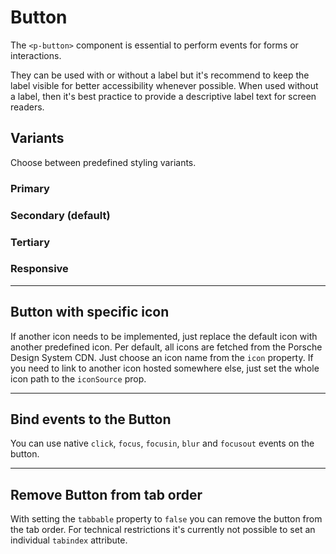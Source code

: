 # Button

The `<p-button>` component is essential to perform events for forms or interactions. 

They can be used with or without a label but it's recommend to keep the label visible for better accessibility whenever possible. When used without a label, then it's best practice to provide a descriptive label text for screen readers.

## Variants

Choose between predefined styling variants.

### Primary

<Playground :themeable="true" :childElementLayout="{spacing: 'inline'}">
  <template v-slot={theme}>
    <p-button variant="primary" :theme="theme">Some label</p-button>
    <p-button variant="primary" disabled="true" :theme="theme">Some label</p-button>
    <p-button variant="primary" loading="true" :theme="theme">Some label</p-button>
    <br>
    <p-button variant="primary" hide-label="true" :theme="theme">Some label</p-button>
    <p-button variant="primary" hide-label="true" disabled="true" :theme="theme">Some label</p-button>
    <p-button variant="primary" hide-label="true" loading="true" :theme="theme">Some label</p-button>
  </template>
</Playground>

### Secondary (default)

<Playground :themeable="true" :childElementLayout="{spacing: 'inline'}">
  <template v-slot={theme}>
    <p-button :theme="theme">Some label</p-button>
    <p-button disabled="true" :theme="theme">Some label</p-button>
    <p-button loading="true" :theme="theme">Some label</p-button>
    <br>
    <p-button hide-label="true" :theme="theme">Some label</p-button>
    <p-button hide-label="true" disabled="true" :theme="theme">Some label</p-button>
    <p-button hide-label="true" loading="true" :theme="theme">Some label</p-button>
  </template>
</Playground>

### Tertiary

<Playground :themeable="true" :childElementLayout="{spacing: 'inline'}">
  <template v-slot={theme}>
    <p-button variant="tertiary" :theme="theme">Some label</p-button>
    <p-button variant="tertiary" disabled="true" :theme="theme">Some label</p-button>
    <p-button variant="tertiary" loading="true" :theme="theme">Some label</p-button>
    <br>
    <p-button variant="tertiary" hide-label="true" :theme="theme">Some label</p-button>
    <p-button variant="tertiary" hide-label="true" disabled="true" :theme="theme">Some label</p-button>
    <p-button variant="tertiary" hide-label="true" loading="true" :theme="theme">Some label</p-button>
  </template>
</Playground>

### Responsive

<Playground :themeable="true" :childElementLayout="{spacing: 'inline'}">
  <template v-slot={theme}>
    <p-button variant="primary" hide-label="{ base: true, s: false }" :theme="theme">Some label</p-button>
    <p-button variant="secondary" hide-label="{ base: true, m: false }" :theme="theme">Some label</p-button>
    <p-button variant="tertiary" hide-label="{ base: true, l: false }" :theme="theme">Some label</p-button>
  </template>
</Playground>

---

## Button with specific icon
If another icon needs to be implemented, just replace the default icon with another predefined icon. Per default, all icons are fetched from the Porsche Design System CDN. Just choose an icon name from the `icon` property. If you need to link to another icon hosted somewhere else, just set the whole icon path to the `iconSource` prop.

<Playground :themeable="true" :childElementLayout="{spacing: 'inline'}">
  <template v-slot={theme}>
    <p-button icon="delete" :theme="theme">Some label</p-button>
    <p-button :icon-source="require(`@/assets/web/icon-custom-kaixin.svg`)" hide-label="true" :theme="theme">Some label</p-button>
  </template>
</Playground>

---

## Bind events to the Button
You can use native `click`, `focus`, `focusin`, `blur` and `focusout` events on the button.

<Playground :themeable="true" :childElementLayout="{spacing: 'inline'}">
  <template v-slot={theme}>
    <p-button
        onclick="alert('click')"
        onfocus="console.log('focus')"
        onfocusin="console.log('focusin')"
        onblur="console.log('blur')"
        onfocusout="console.log('focusout')"
        :theme="theme"
    >Some label</p-button>
  </template>
</Playground>

---

## Remove Button from tab order
With setting the `tabbable` property to `false` you can remove the button from the tab order. For technical restrictions it's currently not possible to set an individual `tabindex` attribute.

<Playground :themeable="true" :childElementLayout="{spacing: 'inline'}">
  <template v-slot={theme}>
    <p-button tabbable="true" :theme="theme">Some label</p-button>
    <p-button tabbable="false" hide-label="true" :theme="theme">Some label</p-button>
  </template>
</Playground>

